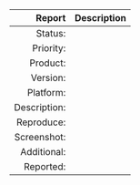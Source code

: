 | Report | Description |
| ------:| -----------:|
|Status:||
|Priority:||
|Product:||
|Version:||
|Platform:||
|Description:||
|Reproduce:||
|Screenshot:||
|Additional:||
|Reported:||
